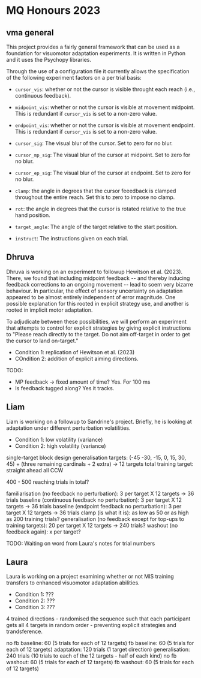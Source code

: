 # MQ Honours 2023

## vma general
This project provides a fairly general framework that can be used as a
foundation for visuomotor adaptation experiments. It is written in Python and it
uses the Psychopy libraries.

Through the use of a configuration file it currently allows the specification of
the following experiment factors on a per trial basis:

- `cursor_vis`: whether or not the cursor is visible throught each reach (i.e.,
  continuous feedback).

- `midpoint_vis`: whether or not the cursor is visible at movement midpoint.
  This is redundant if `cursor_vis` is set to a non-zero value.

- `endpoint_vis`: whether or not the cursor is visible at movement endpoint.
  This is redundant if `cursor_vis` is set to a non-zero value.

- `cursor_sig`: The visual blur of the cursor. Set to zero for no blur.

- `cursor_mp_sig`: The visual blur of the cursor at midpoint. Set to zero for no
  blur.

- `cursor_ep_sig`: The visual blur of the cursor at endpoint. Set to zero for no
  blur.

- `clamp`: the angle in degrees that the cursor feeedback is clamped throughout
  the entire reach. Set this to zero to impose no clamp.

- `rot`: the angle in degrees that the cursor is rotated relative to the true
  hand position.

- `target_angle`: The angle of the target relative to the start position.

- `instruct`: The instructions given on each trial.

## Dhruva
Dhruva is working on an experiment to followup Hewitson et al. (2023). There, we
found that including midpoint feedback -- and thereby inducing feedback
corrections to an ongoing movement -- lead to soem very bizarre behaviour. In
particular, the effect of sensory uncertainty on adaptation appeared to be
almost entirely independent of error magnitude. One possible explanation for
this rooted in explicit strategy use, and another is rooted in implicit motor
adaptation.

To adjudicate between these possibilities, we will perform an experiment that
attempts to control for explicit strategies by giving explicit instructions to
"Please reach directly to the target. Do not aim off-target in order to get the
cursor to land on-target."

- Condition 1: replication of Hewitson et al. (2023)
- COndition 2: addition of explicit aiming directions.

TODO:
- MP feedback -> fixed amount of time? Yes. For 100 ms
- Is feedback tugged along? Yes it tracks.

## Liam
Liam is working on a followup to Sandrine's project. Briefly, he is looking at
adaptation under different perturbation volatilities.

- Condition 1: low volatility (variance)
- Condition 2: high volatility (variance)

single-target block design
generalisation targets: (-45 -30, -15, 0, 15, 30, 45) + (three remaining cardinals + 2 extra) -> 12 targets total
training target: straight ahead
all CCW

400 - 500 reaching trials in total?

familiarisation (no feedback no perturbation): 3 per target X 12 targets -> 36 trials
baseline (continuous feedback no perturbation): 3 per target X 12 targets -> 36 trials
baseline (endpoint feedback no perturbation): 3 per target X 12 targets -> 36 trials
clamp (is what it is): as low as 50 or as high as 200 training trials?
generalisation (no feedback except for top-ups to training targets): 20 per target X 12 targets -> 240 trials?
washout (no feedback again): x per target?

TODO: Waiting on word from Laura's notes for trial numbers

## Laura
Laura is working on a project examining whether or not MIS training transfers to
enhanced visuomotor adaptation abilities.

- Condition 1: ???
- Condition 2: ???
- Condition 3: ???

4 trained directions - randomised the sequence such that each participant
gets all 4 targets in random order - preventing explicit strategies and
trandsference.

no fb baseline: 60 (5 trials for each of 12 targets)
fb baseline: 60 (5 trials for each of 12 targets)
adaptation: 120 trials (1 target direction)
generalisation: 240 trials (10 trials to each of the 12 targets - half of each kind)
no fb washout: 60 (5 trials for each of 12 targets)
fb washout: 60 (5 trials for each of 12 targets)
